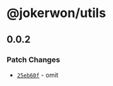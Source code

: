 # @jokerwon/utils

## 0.0.2

### Patch Changes

- [`25eb60f`](https://github.com/jokerwon/monorepo-template/commit/25eb60fa6a96ec59413c37d040d75a466d94da31) - omit
